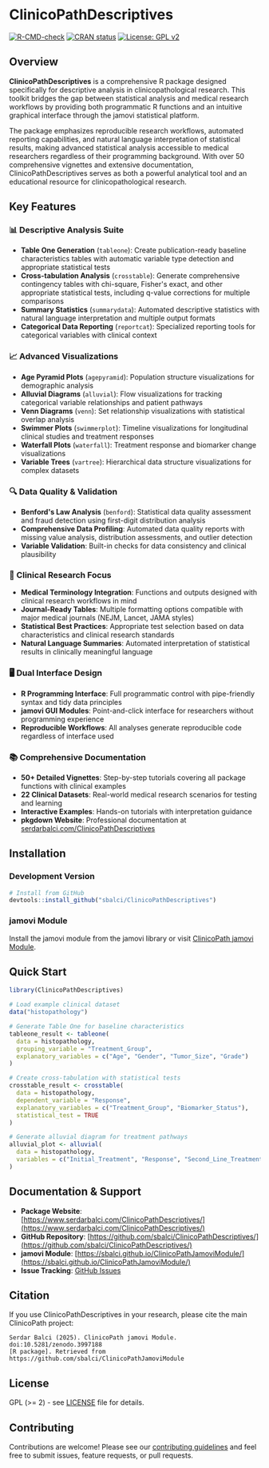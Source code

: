 # ClinicoPathDescriptives

[![R-CMD-check](https://github.com/sbalci/ClinicoPathDescriptives/actions/workflows/R-CMD-check.yaml/badge.svg)](https://github.com/sbalci/ClinicoPathDescriptives/actions/workflows/R-CMD-check.yaml)
[![CRAN status](https://www.r-pkg.org/badges/version/ClinicoPathDescriptives)](https://CRAN.R-project.org/package=ClinicoPathDescriptives)
[![License: GPL v2](https://img.shields.io/badge/License-GPL%20v2-blue.svg)](https://www.gnu.org/licenses/old-licenses/gpl-2.0.en.html)

## Overview

**ClinicoPathDescriptives** is a comprehensive R package designed specifically for descriptive analysis in clinicopathological research. This toolkit bridges the gap between statistical analysis and medical research workflows by providing both programmatic R functions and an intuitive graphical interface through the jamovi statistical platform.

The package emphasizes reproducible research workflows, automated reporting capabilities, and natural language interpretation of statistical results, making advanced statistical analysis accessible to medical researchers regardless of their programming background. With over 50 comprehensive vignettes and extensive documentation, ClinicoPathDescriptives serves as both a powerful analytical tool and an educational resource for clinicopathological research.

## Key Features

### 📊 Descriptive Analysis Suite

- **Table One Generation** (`tableone`): Create publication-ready baseline characteristics tables with automatic variable type detection and appropriate statistical tests
- **Cross-tabulation Analysis** (`crosstable`): Generate comprehensive contingency tables with chi-square, Fisher's exact, and other appropriate statistical tests, including q-value corrections for multiple comparisons
- **Summary Statistics** (`summarydata`): Automated descriptive statistics with natural language interpretation and multiple output formats
- **Categorical Data Reporting** (`reportcat`): Specialized reporting tools for categorical variables with clinical context

### 📈 Advanced Visualizations

- **Age Pyramid Plots** (`agepyramid`): Population structure visualizations for demographic analysis
- **Alluvial Diagrams** (`alluvial`): Flow visualizations for tracking categorical variable relationships and patient pathways
- **Venn Diagrams** (`venn`): Set relationship visualizations with statistical overlap analysis
- **Swimmer Plots** (`swimmerplot`): Timeline visualizations for longitudinal clinical studies and treatment responses
- **Waterfall Plots** (`waterfall`): Treatment response and biomarker change visualizations
- **Variable Trees** (`vartree`): Hierarchical data structure visualizations for complex datasets

### 🔍 Data Quality & Validation

- **Benford's Law Analysis** (`benford`): Statistical data quality assessment and fraud detection using first-digit distribution analysis
- **Comprehensive Data Profiling**: Automated data quality reports with missing value analysis, distribution assessments, and outlier detection
- **Variable Validation**: Built-in checks for data consistency and clinical plausibility

### 🎯 Clinical Research Focus

- **Medical Terminology Integration**: Functions and outputs designed with clinical research workflows in mind
- **Journal-Ready Tables**: Multiple formatting options compatible with major medical journals (NEJM, Lancet, JAMA styles)
- **Statistical Best Practices**: Appropriate test selection based on data characteristics and clinical research standards
- **Natural Language Summaries**: Automated interpretation of statistical results in clinically meaningful language

### 🖥️ Dual Interface Design

- **R Programming Interface**: Full programmatic control with pipe-friendly syntax and tidy data principles
- **jamovi GUI Modules**: Point-and-click interface for researchers without programming experience
- **Reproducible Workflows**: All analyses generate reproducible code regardless of interface used

### 📚 Comprehensive Documentation

- **50+ Detailed Vignettes**: Step-by-step tutorials covering all package functions with clinical examples
- **22 Clinical Datasets**: Real-world medical research scenarios for testing and learning
- **Interactive Examples**: Hands-on tutorials with interpretation guidance
- **pkgdown Website**: Professional documentation at [serdarbalci.com/ClinicoPathDescriptives](https://www.serdarbalci.com/ClinicoPathDescriptives/)

## Installation

### Development Version

```r
# Install from GitHub
devtools::install_github("sbalci/ClinicoPathDescriptives")
```

### jamovi Module

Install the jamovi module from the jamovi library or visit [ClinicoPath jamovi Module](https://sbalci.github.io/ClinicoPathJamoviModule/).

## Quick Start

```r
library(ClinicoPathDescriptives)

# Load example clinical dataset
data("histopathology")

# Generate Table One for baseline characteristics
tableone_result <- tableone(
  data = histopathology,
  grouping_variable = "Treatment_Group",
  explanatory_variables = c("Age", "Gender", "Tumor_Size", "Grade")
)

# Create cross-tabulation with statistical tests
crosstable_result <- crosstable(
  data = histopathology,
  dependent_variable = "Response",
  explanatory_variables = c("Treatment_Group", "Biomarker_Status"),
  statistical_test = TRUE
)

# Generate alluvial diagram for treatment pathways
alluvial_plot <- alluvial(
  data = histopathology,
  variables = c("Initial_Treatment", "Response", "Second_Line_Treatment")
)
```

## Documentation & Support

- **Package Website**: [https://www.serdarbalci.com/ClinicoPathDescriptives/](https://www.serdarbalci.com/ClinicoPathDescriptives/)
- **GitHub Repository**: [https://github.com/sbalci/ClinicoPathDescriptives/](https://github.com/sbalci/ClinicoPathDescriptives/)
- **jamovi Module**: [https://sbalci.github.io/ClinicoPathJamoviModule/](https://sbalci.github.io/ClinicoPathJamoviModule/)
- **Issue Tracking**: [GitHub Issues](https://github.com/sbalci/ClinicoPathJamoviModule/issues/)

## Citation

If you use ClinicoPathDescriptives in your research, please cite the main ClinicoPath project:

```
Serdar Balci (2025). ClinicoPath jamovi Module. doi:10.5281/zenodo.3997188
[R package]. Retrieved from https://github.com/sbalci/ClinicoPathJamoviModule
```

## License

GPL (>= 2) - see [LICENSE](LICENSE) file for details.

## Contributing

Contributions are welcome! Please see our [contributing guidelines](CONTRIBUTING.md) and feel free to submit issues, feature requests, or pull requests.
